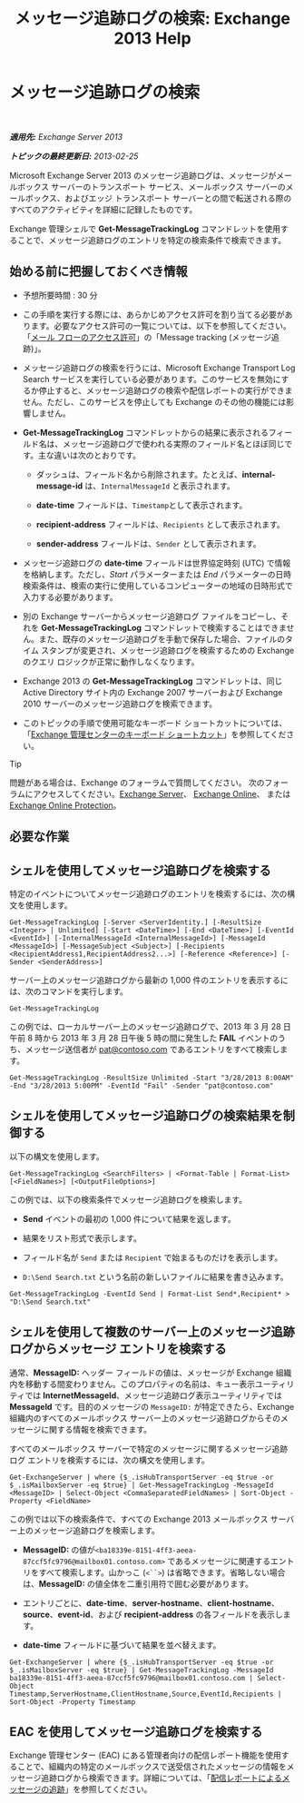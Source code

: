 ﻿---
title: 'メッセージ追跡ログの検索: Exchange 2013 Help'
TOCTitle: メッセージ追跡ログの検索
ms:assetid: e1678327-bcd5-42d4-a363-67f33067fe9a
ms:mtpsurl: https://technet.microsoft.com/ja-jp/library/Bb124926(v=EXCHG.150)
ms:contentKeyID: 51407594
ms.date: 04/24/2018
mtps_version: v=EXCHG.150
ms.translationtype: HT
---

# メッセージ追跡ログの検索

 

_**適用先:** Exchange Server 2013_

_**トピックの最終更新日:** 2013-02-25_

Microsoft Exchange Server 2013 のメッセージ追跡ログは、メッセージがメールボックス サーバーのトランスポート サービス、メールボックス サーバーのメールボックス、およびエッジ トランスポート サーバーとの間で転送される際のすべてのアクティビティを詳細に記録したものです。

Exchange 管理シェルで **Get-MessageTrackingLog** コマンドレットを使用することで、メッセージ追跡ログのエントリを特定の検索条件で検索できます。

## 始める前に把握しておくべき情報

  - 予想所要時間 : 30 分

  - この手順を実行する際には、あらかじめアクセス許可を割り当てる必要があります。必要なアクセス許可の一覧については、以下を参照してください。「[メール フローのアクセス許可](mail-flow-permissions-exchange-2013-help.md)」の「Message tracking (メッセージ追跡)」。

  - メッセージ追跡ログの検索を行うには、Microsoft Exchange Transport Log Search サービスを実行している必要があります。このサービスを無効にするか停止すると、メッセージ追跡ログの検索や配信レポートの実行ができません。ただし、このサービスを停止しても Exchange のその他の機能には影響しません。

  - **Get-MessageTrackingLog** コマンドレットからの結果に表示されるフィールド名は、メッセージ追跡ログで使われる実際のフィールド名とほぼ同じです。主な違いは次のとおりです。
    
      - ダッシュは、フィールド名から削除されます。たとえば、**internal-message-id** は、`InternalMessageId` と表示されます。
    
      - **date-time** フィールドは、`Timestamp`として表示されます。
    
      - **recipient-address** フィールドは、`Recipients` として表示されます。
    
      - **sender-address** フィールドは、`Sender` として表示されます。

  - メッセージ追跡ログの **date-time** フィールドは世界協定時刻 (UTC) で情報を格納します。ただし、*Start* パラメーターまたは *End* パラメーターの日時検索条件は、検索の実行に使用しているコンピューターの地域の日時形式で入力する必要があります。

  - 別の Exchange サーバーからメッセージ追跡ログ ファイルをコピーし、それを **Get-MessageTrackingLog** コマンドレットで検索することはできません。また、既存のメッセージ追跡ログを手動で保存した場合、ファイルのタイム スタンプが変更され、メッセージ追跡ログを検索するための Exchange のクエリ ロジックが正常に動作しなくなります。

  - Exchange 2013 の **Get-MessageTrackingLog** コマンドレットは、同じ Active Directory サイト内の Exchange 2007 サーバーおよび Exchange 2010 サーバーのメッセージ追跡ログを検索できます。

  - このトピックの手順で使用可能なキーボード ショートカットについては、「[Exchange 管理センターのキーボード ショートカット](keyboard-shortcuts-in-the-exchange-admin-center-exchange-online-protection-help.md)」を参照してください。


> [!TIP]
> 問題がある場合は、Exchange のフォーラムで質問してください。 次のフォーラムにアクセスしてください。<A href="https://go.microsoft.com/fwlink/p/?linkid=60612">Exchange Server</A>、 <A href="https://go.microsoft.com/fwlink/p/?linkid=267542">Exchange Online</A>、 または <A href="https://go.microsoft.com/fwlink/p/?linkid=285351">Exchange Online Protection</A>。



## 必要な作業

## シェルを使用してメッセージ追跡ログを検索する

特定のイベントについてメッセージ追跡ログのエントリを検索するには、次の構文を使用します。

    Get-MessageTrackingLog [-Server <ServerIdentity.] [-ResultSize <Integer> | Unlimited] [-Start <DateTime>] [-End <DateTime>] [-EventId <EventId>] [-InternalMessageId <InternalMessageId>] [-MessageId <MessageId>] [-MessageSubject <Subject>] [-Recipients <RecipientAddress1,RecipientAddress2...>] [-Reference <Reference>] [-Sender <SenderAddress>]

サーバー上のメッセージ追跡ログから最新の 1,000 件のエントリを表示するには、次のコマンドを実行します。

    Get-MessageTrackingLog

この例では、ローカルサーバー上のメッセージ追跡ログで、2013 年 3 月 28 日午前 8 時から 2013 年 3 月 28 日午後 5 時の間に発生した **FAIL** イベントのうち、メッセージ送信者が pat@contoso.com であるエントリをすべて検索します。

    Get-MessageTrackingLog -ResultSize Unlimited -Start "3/28/2013 8:00AM" -End "3/28/2013 5:00PM" -EventId "Fail" -Sender "pat@contoso.com"

## シェルを使用してメッセージ追跡ログの検索結果を制御する

以下の構文を使用します。

    Get-MessageTrackingLog <SearchFilters> | <Format-Table | Format-List> [<FieldNames>] [<OutputFileOptions>]

この例では、以下の検索条件でメッセージ追跡ログを検索します。

  - **Send** イベントの最初の 1,000 件について結果を返します。

  - 結果をリスト形式で表示します。

  - フィールド名が `Send` または `Recipient` で始まるものだけを表示します。

  - `D:\Send Search.txt` という名前の新しいファイルに結果を書き込みます。

<!-- end list -->

    Get-MessageTrackingLog -EventId Send | Format-List Send*,Recipient* > "D:\Send Search.txt"

## シェルを使用して複数のサーバー上のメッセージ追跡ログからメッセージ エントリを検索する

通常、**MessageID:**  ヘッダー フィールドの値は、メッセージが Exchange 組織内を移動する間変わりません。このプロパティの名前は、キュー表示ユーティリティでは **InternetMessageId**、メッセージ追跡ログ表示ユーティリティでは **MessageId** です。目的のメッセージの `MessageID:` が特定できたら、Exchange 組織内のすべてのメールボックス サーバー上のメッセージ追跡ログからそのメッセージに関する情報を検索できます。

すべてのメールボックス サーバーで特定のメッセージに関するメッセージ追跡ログ エントリを検索するには、次の構文を使用します。

    Get-ExchangeServer | where {$_.isHubTransportServer -eq $true -or $_.isMailboxServer -eq $true} | Get-MessageTrackingLog -MessageId <MessageID> | Select-Object <CommaSeparatedFieldNames> | Sort-Object -Property <FieldName>

この例では以下の検索条件で、すべての Exchange 2013 メールボックス サーバー上のメッセージ追跡ログを検索します。

  - **MessageID:**  の値が`<ba18339e-8151-4ff3-aeea-87ccf5fc9796@mailbox01.contoso.com>` であるメッセージに関連するエントリをすべて検索します。山かっこ (`<``>`) は省略できます。省略しない場合は、**MessageID:**  の値全体を二重引用符で囲む必要があります。

  - エントリごとに、**date-time**、**server-hostname**、**client-hostname**、**source**、**event-id**、および **recipient-address** の各フィールドを表示します。

  - **date-time** フィールドに基づいて結果を並べ替えます。

<!-- end list -->

    Get-ExchangeServer | where {$_.isHubTransportServer -eq $true -or $_.isMailboxServer -eq $true} | Get-MessageTrackingLog -MessageId ba18339e-8151-4ff3-aeea-87ccf5fc9796@mailbox01.contoso.com | Select-Object Timestamp,ServerHostname,ClientHostname,Source,EventId,Recipients | Sort-Object -Property Timestamp

## EAC を使用してメッセージ追跡ログを検索する

Exchange 管理センター (EAC) にある管理者向けの配信レポート機能を使用することで、組織内の特定のメールボックスで送受信されたメッセージの情報をメッセージ追跡ログから検索できます。詳細については、「[配信レポートによるメッセージの追跡](track-messages-with-delivery-reports-exchange-2013-help.md)」を参照してください。

